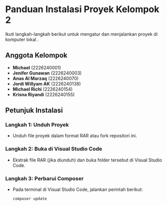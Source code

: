 # Panduan Instalasi Proyek Kelompok 2

Ikuti langkah-langkah berikut untuk mengatur dan menjalankan proyek di komputer lokal .

## Anggota Kelompok
- **Michael** (2226240001)
- **Jenifer Gunawan** (2226240003)
- **Anas Al Marzaq** (2226240070)
- **Jordi Willyam AK** (2226240138)
- **Michael Richi** (2226240154)
- **Krisna Riyandi** (2226240155)

## Petunjuk Instalasi

### Langkah 1: Unduh Proyek
- Unduh file proyek dalam format RAR atau fork repositori ini.

### Langkah 2: Buka di Visual Studio Code
- Ekstrak file RAR (jika diunduh) dan buka folder tersebut di Visual Studio Code.

### Langkah 3: Perbarui Composer
- Pada terminal di Visual Studio Code, jalankan perintah berikut:
  ```bash
  composer update

